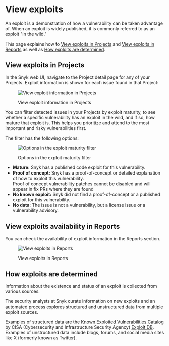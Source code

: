# View exploits

An exploit is a demonstration of how a vulnerability can be taken advantage of. When an exploit is widely published, it is commonly referred to as an exploit "in the wild."

This page explains how to [View exploits in Projects](view-exploits.md#view-exploits-in-projects) and [View exploits in Reports](view-exploits.md#view-exploits-availability-in-reports) as well as [How exploits are determined](view-exploits.md#how-exploits-are-determined).

## **View exploits in Projects**

In the Snyk web UI, navigate to the Project detail page for any of your Projects. Exploit information is shown for each issue found in that Project:

<figure><img src="../../.gitbook/assets/Exploit-in-issue.png" alt="View exploit information in Projects"><figcaption><p>View exploit information in Projects</p></figcaption></figure>

You can filter detected issues in your Projects by exploit maturity, to see whether a specific vulnerability has an exploit in the wild, and if so, how mature that exploit is. This helps you prioritize and attend to the most important and risky vulnerabilities first.

The filter has the following options:

<figure><img src="../../.gitbook/assets/image (53) (1) (1) (1) (1) (1) (1).png" alt="Options in the exploit maturity filter"><figcaption><p>Options in the exploit maturity filter</p></figcaption></figure>

* **Mature:** Snyk has a published code exploit for this vulnerability.
* **Proof of concept:** Snyk has a proof-of-concept or detailed explanation of how to exploit this vulnerability.\
  Proof of concept vulnerability patches cannot be disabled and will appear in fix PRs where they are found
* **No known exploit:** Snyk did not find a proof-of-concept or a published exploit for this vulnerability.
* **No data**: The issue is not a vulnerability, but a license issue or a vulnerability advisory.

## View exploits availability in Reports

You can check the availability of exploit information in the Reports section.

<figure><img src="../../.gitbook/assets/Exploit-in-reports.png" alt="View exploits in Reports"><figcaption><p>View exploits in Reports</p></figcaption></figure>

## **How exploits are determined**

Information about the existence and status of an exploit is collected from various sources.

The security analysts at Snyk curate information on new exploits and an automated process explores structured and unstructured data from multiple exploit sources.

Examples of structured data are the [Known Exploited Vulnerabilities Catalog](https://www.cisa.gov/known-exploited-vulnerabilities-catalog) by CISA (Cybersecurity and Infrastructure Security Agency) [Exploit DB](https://www.exploit-db.com/). Examples of unstructured data include blogs, forums, and social media sites like X (formerly known as Twitter).
